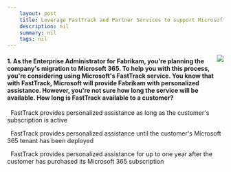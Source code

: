 ```yaml
---
    layout: post
    title: Leverage FastTrack and Partner Services to support Microsoft 365 - Use FastTrack to help with your Microsoft 365 deployment
    description: nil
    summary: nil
    tags: nil
---
```



 <a target="_blank" href="https://docs.microsoft.com/en-us/learn/modules/leverage-fasttrack-partner-services-to-support-microsoft-365/2-use-fasttrack-to-help-with-your-deployment/"><i class="fas fa-external-link-alt"></i> </a>
 <img align="right" src="https://docs.microsoft.com/en-us/learn/achievements/leverage-fasttrack-and-partner-services-to-support-microsoft-365.svg">
####  1. As the Enterprise Administrator for Fabrikam, you're planning the company's migration to Microsoft 365. To help you with this process, you're considering using Microsoft's FastTrack service. You know that with FastTrack, Microsoft will provide Fabrikam with personalized assistance. However, you're not sure how long the service will be available. How long is FastTrack available to a customer?


<i class='fas fa-check-square' style='color: Dodgerblue;'></i> &nbsp;&nbsp;FastTrack provides personalized assistance as long as the customer's subscription is active

<i class='far fa-square'></i> &nbsp;&nbsp;FastTrack provides personalized assistance until the customer's Microsoft 365 tenant has been deployed

<i class='far fa-square'></i> &nbsp;&nbsp;FastTrack provides personalized assistance for up to one year after the customer has purchased its Microsoft 365 subscription
<br />
<br />
<br />
